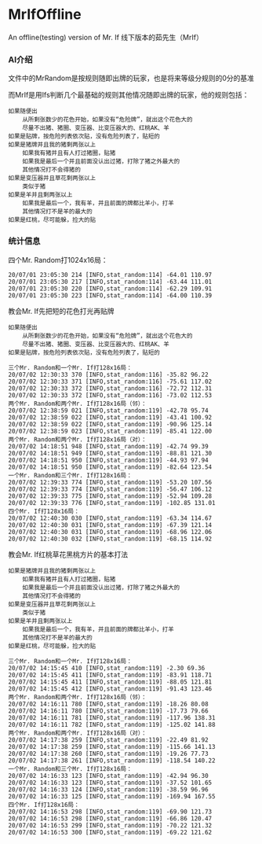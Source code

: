 # MrIfOffline
An offline(testing) version of Mr. If 
线下版本的茹先生（MrIf）

### AI介绍
文件中的MrRandom是按规则随即出牌的玩家，也是将来等级分规则的0分的基准

而MrIf是用Ifs判断几个最基础的规则其他情况随即出牌的玩家，他的规则包括：

    如果随便出
        从所剩张数少的花色开始，如果没有“危险牌”，就出这个花色大的
        尽量不出猪、猪圈、变压器、比变压器大的、红桃AK、羊
    如果是贴牌，按危险列表依次贴，没有危险列表了，贴短的
    如果是猪牌并且我的猪剩两张以上
        如果我有猪并且有人打过猪圈，贴猪
        如果我是最后一个并且前面没认出过猪，打除了猪之外最大的
        其他情况打不会得猪的
    如果是变压器并且草花剩两张以上
        类似于猪
    如果是羊并且剩两张以上
        如果我是最后一个，我有羊，并且前面的牌都比羊小，打羊
        其他情况打不是羊的最大的
    如果是红桃，尽可能躲，捡大的贴

### 统计信息

四个Mr. Random打1024x16局：
```
20/07/01 23:05:30 214 [INFO,stat_random:114] -64.01 110.97
20/07/01 23:05:30 217 [INFO,stat_random:114] -63.44 111.01
20/07/01 23:05:30 220 [INFO,stat_random:114] -62.29 109.91
20/07/01 23:05:30 223 [INFO,stat_random:114] -64.00 110.39
```

教会Mr. If先把短的花色打光再贴牌

    如果随便出
        从所剩张数少的花色开始，如果没有“危险牌”，就出这个花色大的
        尽量不出猪、猪圈、变压器、比变压器大的、红桃AK、羊
    如果是贴牌，按危险列表依次贴，没有危险列表了，贴短的
```
三个Mr. Random和一个Mr. If打128x16局：
20/07/02 12:30:33 370 [INFO,stat_random:116] -35.82 96.22
20/07/02 12:30:33 371 [INFO,stat_random:116] -75.61 117.02
20/07/02 12:30:33 372 [INFO,stat_random:116] -72.72 112.31
20/07/02 12:30:33 372 [INFO,stat_random:116] -73.02 112.53
两个Mr. Random和两个Mr. If打128x16局（邻）：
20/07/02 12:38:59 021 [INFO,stat_random:119] -42.78 95.74
20/07/02 12:38:59 022 [INFO,stat_random:119] -43.41 100.92
20/07/02 12:38:59 022 [INFO,stat_random:119] -90.96 125.14
20/07/02 12:38:59 023 [INFO,stat_random:119] -85.41 122.00
两个Mr. Random和两个Mr. If打128x16局（对）：
20/07/02 14:18:51 948 [INFO,stat_random:119] -42.74 99.39
20/07/02 14:18:51 949 [INFO,stat_random:119] -88.81 121.30
20/07/02 14:18:51 950 [INFO,stat_random:119] -44.93 97.94
20/07/02 14:18:51 950 [INFO,stat_random:119] -82.64 123.54
一个Mr. Random和三个Mr. If打128x16局：
20/07/02 12:39:33 774 [INFO,stat_random:119] -53.20 107.56
20/07/02 12:39:33 774 [INFO,stat_random:119] -56.47 106.12
20/07/02 12:39:33 775 [INFO,stat_random:119] -52.94 109.28
20/07/02 12:39:33 776 [INFO,stat_random:119] -102.85 131.01
四个Mr. If打128x16局：
20/07/02 12:40:30 030 [INFO,stat_random:119] -63.34 114.67
20/07/02 12:40:30 031 [INFO,stat_random:119] -67.39 121.14
20/07/02 12:40:30 031 [INFO,stat_random:119] -68.96 122.06
20/07/02 12:40:30 032 [INFO,stat_random:119] -68.15 114.92
```

教会Mr. If红桃草花黑桃方片的基本打法

    如果是猪牌并且我的猪剩两张以上
        如果我有猪并且有人打过猪圈，贴猪
        如果我是最后一个并且前面没认出过猪，打除了猪之外最大的
        其他情况打不会得猪的
    如果是变压器并且草花剩两张以上
        类似于猪
    如果是羊并且剩两张以上
        如果我是最后一个，我有羊，并且前面的牌都比羊小，打羊
        其他情况打不是羊的最大的
    如果是红桃，尽可能躲，捡大的贴
```
三个Mr. Random和一个Mr. If打128x16局：
20/07/02 14:15:45 410 [INFO,stat_random:119] -2.30 69.36
20/07/02 14:15:45 411 [INFO,stat_random:119] -83.91 118.71
20/07/02 14:15:45 411 [INFO,stat_random:119] -88.05 121.81
20/07/02 14:15:45 412 [INFO,stat_random:119] -91.43 123.46
两个Mr. Random和两个Mr. If打128x16局（邻）：
20/07/02 14:16:11 780 [INFO,stat_random:119] -18.26 80.08
20/07/02 14:16:11 780 [INFO,stat_random:119] -17.73 79.66
20/07/02 14:16:11 781 [INFO,stat_random:119] -117.96 138.31
20/07/02 14:16:11 782 [INFO,stat_random:119] -125.02 141.88
两个Mr. Random和两个Mr. If打128x16局（对）：
20/07/02 14:17:38 259 [INFO,stat_random:119] -22.49 81.92
20/07/02 14:17:38 259 [INFO,stat_random:119] -115.66 141.13
20/07/02 14:17:38 260 [INFO,stat_random:119] -19.26 77.73
20/07/02 14:17:38 261 [INFO,stat_random:119] -118.54 140.22
一个Mr. Random和三个Mr. If打128x16局：
20/07/02 14:16:33 123 [INFO,stat_random:119] -42.94 96.30
20/07/02 14:16:33 123 [INFO,stat_random:119] -37.52 101.65
20/07/02 14:16:33 124 [INFO,stat_random:119] -38.59 96.96
20/07/02 14:16:33 125 [INFO,stat_random:119] -169.94 167.55
四个Mr. If打128x16局：
20/07/02 14:16:53 298 [INFO,stat_random:119] -69.90 121.73
20/07/02 14:16:53 298 [INFO,stat_random:119] -66.86 120.47
20/07/02 14:16:53 299 [INFO,stat_random:119] -70.22 121.32
20/07/02 14:16:53 300 [INFO,stat_random:119] -69.22 121.62
```
